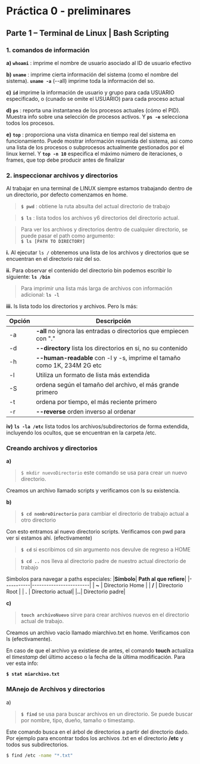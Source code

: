 # Práctica 0 - preliminares

## Parte 1 – Terminal de Linux | Bash Scripting

### 1. comandos de información

**a)** **`whoami`** : imprime el nombre de usuario asociado al ID de usuario efectivo   


**b)** **`uname`** : imprime cierta información del sistema (como el nombre del sistema).
**`uname -a`** (--all) imprime toda la información del so.


**c)** **`id`** imprime la información de usuario y grupo para cada USUARIO especificado, o (cunado se omite el USUARIO) para cada proceso actual 


**d)** **`ps`** : reporta una instantanea de los procesos actuales (cómo el PID). Muestra info sobre una selección de procesos activos. 
Y **`ps -e`** selecciona todos los procesos.


**e)** **`top`** : proporciona una vista dinamica en tiempo real del sistema en funcionamiento. Puede mostrar información resumida del sistema, asi como una lista de los procesos o subprocesos actualmente gestionados por el linux kernel. 
Y **`top -n 10`** especifica el máximo número de iteraciones, o frames, que top debe producir antes de finalizar


### 2. inspeccionar archivos y directorios

Al trabajar en una terminal de LINUX siempre estamos trabajando dentro de un directorio, por defecto comenzamos en home. 


> **`$ pwd`** : obtiene la ruta absulta del actual directorio de trabajo


> **`$ ls`** : lista todos los archivos y6 directorios del directorio actual.

>Para ver los archivos y directorios dentro de cualquier directorio, se puede pasar el path como argumento: <br /> **`$ ls [PATH TO DIRECTORY]`**


**i.**  Al ejecutar `ls /` obtenemos una lista de los archivos y directorios que se encuentran en el directorio raiz del so.

**ii.** Para observar el contenido del directorio bin podemos escribir lo siguiente: **`ls /bin`**

> Para imprimir una lista más larga de archivos con información adicional: **`ls -l`**

**iii.** ls lista todo los directorios y archivos. Pero ls más: 

| Opción | Descripción |
|--------|-------------|
|   -a   | **-all**  no ignora las entradas o directorios que empiecen con "." |
|   -d   | **--directory** lista los directorios en si, no su contenido |
|   -h   | **--human-readable** con -l y -s, imprime el tamaño como 1K, 234M 2G etc|
|   -l   | Utiliza un formato de lista más extendida |
|   -S   | ordena según el tamaño del archivo, el más grande primero |
|   -t   | ordena por tiempo, el más reciente primero |
|   -r   | **--reverse** orden inverso al ordenar |


**iv)** **`ls -la /etc`** lista todos los archivos/subdirectorios de forma extendida, incluyendo los ocultos, que se encuentran en la carpeta /etc.

### Creando archivos y directorios

**a)**  

> `$ mkdir nuevoDirectorio` este comando se usa para crear un nuevo directorio.

Creamos un archivo llamado scripts y verificamos con ls su existencia.

**b)** 
> **`$ cd nombreDirectorio`** para cambiar el directorio de trabajo actual a otro directorio

Con esto entramos al nuevo directorio scripts. Verificamos con pwd para ver si estamos ahí. (efectivamente)

> **`$ cd`** si escribimos cd sin argumento nos devulve de regreso a HOME

> **`$ cd ..`** nos lleva al directorio padre de nuestro actual directorio de trabajo

Simbolos para navegar a paths especiales:
|**Símbolo**| **Path al que refiere**|
|-----------|------------------------|
| **~** | Directorio Home |
| **/** | Directorio Root |
| **.** | Directorio actual|
|**..**| Directorio padre|

**c)** 

> **`touch archivoNuevo`** sirve para crear archivos nuevos en el directorio actual de trabajo.

Creamos un archivo vacío llamado miarchivo.txt en home. Verificamos con ls (efectivamente). <br />

En caso de que el archivo ya existiese de antes, el comando **touch** actualiza el *timestamp* del último acceso o la fecha de la última modificación. Para ver esta info: <br />

**`$ stat miarchivo.txt`**

### MAnejo de Archivos y directorios 

a) 

> **`$ find`** se usa para buscar archivos en un directorio. Se puede buscar por nombre, tipo, dueño, tamaño o timestamp. 

Este comando busca en el árbol de directorios a partir del directorio dado. Por ejemplo para encontrar todos los archivos .txt en el directorio **/etc** y todos sus subdirectorios.  

```bash
$ find /etc -name "*.txt"
```

